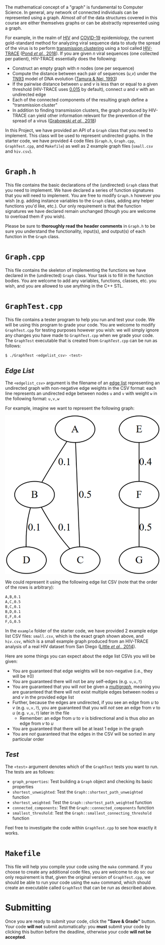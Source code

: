 The mathematical concept of a "graph" is fundamental to Computer Science. In general, any network of connected individuals can be represented using a graph. Almost *all* of the data structures covered in this course are either themselves graphs or can be abstractly represented using a graph.

For example, in the realm of [HIV](https://doi.org/10.1093/infdis/jiy431) and [COVID-19](https://virological.org/t/methods-for-molecular-transmission-cluster-detection/934/2) epidemiology, the current gold-standard method for analyzing viral sequence data to study the spread of the virus is to perform [transmission clustering](https://www.cdc.gov/hiv/programresources/guidance/cluster-outbreak/index.html) using a tool called [HIV-TRACE](https://github.com/veg/hivtrace) ([Pond *et al*., 2018](https://doi.org/10.1093/molbev/msy016)). If you are given *n* viral sequences (one collected per patient), HIV-TRACE essentially does the following:
* Construct an empty graph with *n* nodes (one per sequence)
* Compute the distance between each pair of sequences (*u*,*v*) under the [TN93](https://github.com/veg/tn93) model of DNA evolution ([Tamura & Nei, 1993](https://doi.org/10.1093/oxfordjournals.molbev.a040023))
* If the pairwise distance between *u* and *v* is less than or equal to a given threshold (HIV-TRACE uses [0.015](https://github.com/veg/hivtrace#example-usage) by default), connect *u* and *v* with an undirected edge
* Each of the connected components of the resulting graph define a "transmission cluster"
* In addition to finding transmission clusters, the graph produced by HIV-TRACE can yield other information relevant for the prevention of the spread of a virus ([Grabowski *et al*., 2018](https://doi.org/10.1007/s11904-018-0384-1))

In this Project, we have provided an API of a `Graph` class that you need to implement. This class will be used to represent undirected graphs. In the starter code, we have provided 4 code files (`Graph.h`, `Graph.cpp`, `GraphTest.cpp`, and `Makefile`) as well as 2 example graph files (`small.csv` and `hiv.csv`).

# `Graph.h`
This file contains the basic declarations of the (undirected) `Graph` class that you need to implement. We have declared a series of function signatures that you will need to implement. You are free to modify `Graph.h` however you wish (e.g. adding instance variables to the `Graph` class, adding any helper functions you'd like, etc.). Our only requirement is that the function signatures we have declared remain unchanged (though you are welcome to overload them if you wish).

Please be sure to **thoroughly read the header comments** in `Graph.h` to be sure you understand the functionality, input(s), and output(s) of each function in the `Graph` class.

# `Graph.cpp`
This file contains the skeleton of implementing the functions we have declared in the (undirected) `Graph` class. Your task is to fill in the function bodies. You are welcome to add any variables, functions, classes, etc. you wish, and you are allowed to use anything in the C++ STL.

# `GraphTest.cpp`
This file contains a tester program to help you run and test your code. We will be using this program to grade your code. You are welcome to modify `GraphTest.cpp` for testing purposes however you wish: we will simply ignore any changes you have made to `GraphTest.cpp` when we grade your code. The `GraphTest` executable that is created from `GraphTest.cpp` can be run as follows:

```bash
$ ./GraphTest <edgelist_csv> <test>
```

## *Edge List*
The `<edgelist_csv>` argument is the filename of an [edge list](https://en.wikipedia.org/wiki/Edge_list) representing an undirected graph with non-negative edge weights in the CSV format: each line represents an undirected edge between nodes `u` and `v` with weight `w` in the following format: `u,v,w`

For example, imagine we want to represent the following graph:

<img src="example_graph.png">

We could represent it using the following edge list CSV (note that the order of the rows is arbitrary):

```
A,B,0.1
A,C,0.5
B,C,0.1
B,D,0.1
E,F,0.4
F,G,0.5
```

In the `example` folder of the starter code, we have provided 2 example edge list CSV files: `small.csv`, which is the exact graph shown above, and `hiv.csv`, which is a small example graph produced from an HIV-TRACE analysis of a real HIV dataset from San Diego ([Little *et al*., 2014](https://doi.org/10.1371/journal.pone.0098443)).

Here are some things you can expect about the edge list CSVs you will be given:
* You are guaranteed that edge weights will be non-negative (i.e., they will be ≥0)
* You are guaranteed there will not be any self-edges (e.g. `u,u,?`)
* You are guaranteed that you will *not* be given a [*multigraph*](https://en.wikipedia.org/wiki/Multigraph), meaning you are guaranteed that there will not exist multiple edges between nodes *u* and *v* in the provided edge list
* Further, because the edges are undirected, if you see an edge from *u* to *v* (e.g. `u,v,?`), you are guaranteed that you will *not* see an edge from *v* to *u* (e.g. `v,u,?`) later in the file
    * Remember: an edge from *u* to *v* is bidirectional and is thus *also* an edge from *v* to *u*
* You are guaranteed that there will be at least 1 edge in the graph
* You are *not* guaranteed that the edges in the CSV will be sorted in any particular order

## *Test*
The `<test>` argument denotes which of the `GraphTest` tests you want to run. The tests are as follows:
* `graph_properties`: Test building a `Graph` object and checking its basic properties
* `shortest_unweighted`: Test the `Graph::shortest_path_unweighted` function
* `shortest_weighted`: Test the `Graph::shortest_path_weighted` function
* `connected_components`: Test the `Graph::connected_components` function
* `smallest_threshold`: Test the `Graph::smallest_connecting_threshold` function

Feel free to investigate the code within `GraphTest.cpp` to see how exactly it works.

# `Makefile`
This file will help you compile your code using the `make` command. If you choose to create any additional code files, you are welcome to do so: our only requirement is that, given the original version of `GraphTest.cpp`, we should be able to run your code using the `make` command, which should create an executable called `GraphTest` that can be run as described above.

# Submitting
Once you are ready to submit your code, click the **"Save & Grade"** button. Your code **will not** submit automatically: you **must** submit your code by clicking this button before the deadline, otherwise your code **will not be accepted**.
